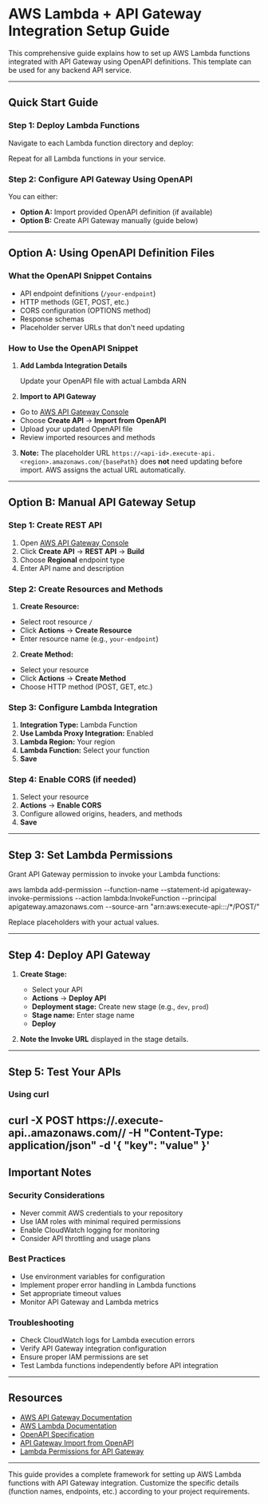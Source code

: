 # AWS Lambda + API Gateway Integration Setup Guide

This comprehensive guide explains how to set up AWS Lambda functions integrated with API Gateway using OpenAPI definitions. This template can be used for any backend API service.

---

## Quick Start Guide

### Step 1: Deploy Lambda Functions

Navigate to each Lambda function directory and deploy:


Repeat for all Lambda functions in your service.

### Step 2: Configure API Gateway Using OpenAPI

You can either:
- **Option A:** Import provided OpenAPI definition (if available)
- **Option B:** Create API Gateway manually (guide below)

---

## Option A: Using OpenAPI Definition Files

### What the OpenAPI Snippet Contains

- API endpoint definitions (`/your-endpoint`)
- HTTP methods (GET, POST, etc.)
- CORS configuration (OPTIONS method)
- Response schemas
- Placeholder server URLs that don't need updating

### How to Use the OpenAPI Snippet

1. **Add Lambda Integration Details**

   Update your OpenAPI file with actual Lambda ARN


2. **Import to API Gateway**

- Go to [AWS API Gateway Console](https://console.aws.amazon.com/apigateway)
- Choose **Create API** → **Import from OpenAPI**
- Upload your updated OpenAPI file
- Review imported resources and methods

3. **Note:** The placeholder URL `https://<api-id>.execute-api.<region>.amazonaws.com/{basePath}` does **not** need updating before import. AWS assigns the actual URL automatically.

---

## Option B: Manual API Gateway Setup

### Step 1: Create REST API

1. Open [AWS API Gateway Console](https://console.aws.amazon.com/apigateway)
2. Click **Create API** → **REST API** → **Build**
3. Choose **Regional** endpoint type
4. Enter API name and description

### Step 2: Create Resources and Methods

1. **Create Resource:**
- Select root resource `/`
- Click **Actions** → **Create Resource**
- Enter resource name (e.g., `your-endpoint`)

2. **Create Method:**
- Select your resource
- Click **Actions** → **Create Method**
- Choose HTTP method (POST, GET, etc.)

### Step 3: Configure Lambda Integration

1. **Integration Type:** Lambda Function
2. **Use Lambda Proxy Integration:** Enabled
3. **Lambda Region:** Your region
4. **Lambda Function:** Select your function
5. **Save**

### Step 4: Enable CORS (if needed)

1. Select your resource
2. **Actions** → **Enable CORS**
3. Configure allowed origins, headers, and methods
4. **Save**

---

## Step 3: Set Lambda Permissions

Grant API Gateway permission to invoke your Lambda functions:

aws lambda add-permission
--function-name <Your-Lambda-Function-Name>
--statement-id apigateway-invoke-permissions
--action lambda:InvokeFunction
--principal apigateway.amazonaws.com
--source-arn "arn:aws:execute-api:<region>:<account-id>:<api-id>/*/POST/<your-endpoint>" 


Replace placeholders with your actual values.

---

## Step 4: Deploy API Gateway

1. **Create Stage:**
   - Select your API
   - **Actions** → **Deploy API**
   - **Deployment stage:** Create new stage (e.g., `dev`, `prod`)
   - **Stage name:** Enter stage name
   - **Deploy**

2. **Note the Invoke URL** displayed in the stage details.

---

## Step 5: Test Your APIs

### Using curl

curl -X POST https://<api-id>.execute-api.<region>.amazonaws.com/<stage>/<your-endpoint>
-H "Content-Type: application/json"
-d '{
"key": "value"
}'
---

## Important Notes

### Security Considerations

- Never commit AWS credentials to your repository
- Use IAM roles with minimal required permissions
- Enable CloudWatch logging for monitoring
- Consider API throttling and usage plans

### Best Practices

- Use environment variables for configuration
- Implement proper error handling in Lambda functions
- Set appropriate timeout values
- Monitor API Gateway and Lambda metrics

### Troubleshooting

- Check CloudWatch logs for Lambda execution errors
- Verify API Gateway integration configuration
- Ensure proper IAM permissions are set
- Test Lambda functions independently before API integration

---

## Resources

- [AWS API Gateway Documentation](https://docs.aws.amazon.com/apigateway/)
- [AWS Lambda Documentation](https://docs.aws.amazon.com/lambda/)
- [OpenAPI Specification](https://swagger.io/specification/)
- [API Gateway Import from OpenAPI](https://docs.aws.amazon.com/apigateway/latest/developerguide/api-gateway-import-api.html)
- [Lambda Permissions for API Gateway](https://docs.aws.amazon.com/lambda/latest/dg/with-on-demand-https.html)

---

This guide provides a complete framework for setting up AWS Lambda functions with API Gateway integration. Customize the specific details (function names, endpoints, etc.) according to your project requirements.
